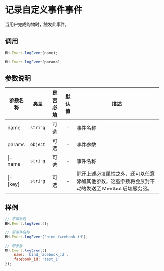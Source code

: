 # 记录自定义事件事件

当用户完成购物时，触发此事件。  

## 调用
```JavaScript
BH.Event.logEvent(name);

BH.Event.logEvent(params);
```

## 参数说明
|参数名称|类型|是否必填|默认值|描述|
|--|--|:--:|:--:|--|
|name|`string`|可选|-|事件名称|
|params|`object`|可选|-|事件参数|
|\|- name|`string`|可选|-|事件名称|
|\|- [key]|`string`|可选|-|除开上述必填属性之外，还可以任意添加其他参数，这些参数将会原封不动的发送至 Meetbot 后端服务器。|

## 样例
```JavaScript
// 不带参数
BH.Event.logEvent();

// 带事件名称
BH.Event.logEvent('bind_facebook_id');

// 带参数
BH.Event.logEvent({
    name: 'bind_facebook_id',
    facebook_id: 'test_1',
});
```
